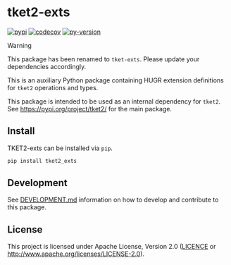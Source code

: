 # tket2-exts

[![pypi][]](https://pypi.org/project/tket2-exts/)
[![codecov][]](https://codecov.io/gh/CQCL/tket2)
[![py-version][]](https://pypi.org/project/tket2-exts/)

  [codecov]: https://img.shields.io/codecov/c/gh/CQCL/tket2?logo=codecov
  [py-version]: https://img.shields.io/pypi/pyversions/tket2-exts
  [pypi]: https://img.shields.io/pypi/v/tket2-exts

> [!WARNING]
> This package has been renamed to `tket-exts`. Please update your dependencies accordingly.

This is an auxiliary Python package containing HUGR extension definitions for `tket2`
operations and types.

This package is intended to be used as an internal dependency for `tket2`.
See <https://pypi.org/project/tket2/> for the main package.

## Install

TKET2-exts can be installed via `pip`.

```sh
pip install tket2_exts
```

## Development

See [DEVELOPMENT.md] information on how to develop and contribute to this package.

  [DEVELOPMENT.md]: https://github.com/CQCL/tket2/blob/main/DEVELOPMENT.md

## License

This project is licensed under Apache License, Version 2.0 ([LICENCE][] or <http://www.apache.org/licenses/LICENSE-2.0>).

  [LICENCE]: https://github.com/CQCL/tket2/blob/main/LICENCE
